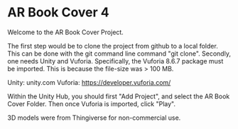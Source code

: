 # AR Book Cover 4
 
 Welcome to the AR Book Cover Project. 
 
 The first step would be to clone the project from github to a local folder. This can be done with the git command line command "git clone". 
 Secondly, one needs Unity and Vuforia. Specifically, the Vuforia 8.6.7 package must be imported. This is because the file-size was > 100 MB.  
 
 Unity: unity.com
 Vuforia: https://developer.vuforia.com/ 
 
 Within the Unity Hub, you should first "Add Project", and select the AR Book Cover Folder. Then once Vuforia is imported, click "Play". 
 
 3D models were from Thingiverse for non-commercial use. 
